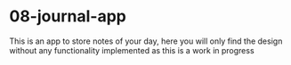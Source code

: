 # 08-journal-app
 This is an app to store notes of your day, here you will only find the design without any functionality implemented as this is a work in progress
